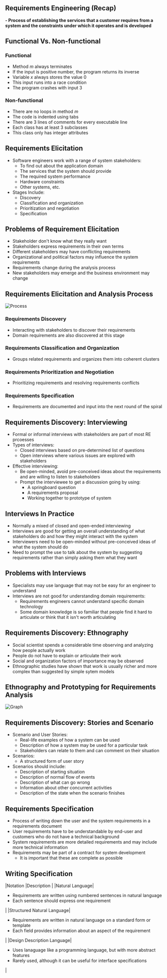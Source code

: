 ## Requirements Engineering (Recap)
**- Process of establishing the services that a customer requires from a system and the constraints under which it operates and is developed**

## Functional Vs. Non-functional

### Functional 
- Method *m* always terminates
- If the input is positive number, the program returns its inverse
- Variable *x* always stores the value 0
- This input runs into a race condition
- The program crashes with input 3

### Non-functional
- There are no loops in method *m*
- The code is indented using tabs
- There are 3 lines of comments for every executable line
- Each class has at least 3 subclasses
- This class only has integer attributes

## Requirements Elicitation
- Software engineers work with a range of system stakeholders:
    - To find out about the application domain
    - The services that the system should provide
    - The required system performance
    - Hardware constraints
    - Other systems, etc.
- Stages Include:
    - Discovery
    - Classification and organization
    - Prioritization and negotiation
    - Specification

## Problems of Requirement Elicitation
- Stakeholder don't know what they really want
- Stakeholders express requirements in their own terms
- Different stakeholders may have conflicting requirements
- Organizational and political factors may influence the system requirements
- Requirements change during the analysis process
- New stakeholders may emerge and the business environment may change

## Requirements Elicitation and Analysis Process
![Process](https://external-content.duckduckgo.com/iu/?u=https%3A%2F%2Ftse1.mm.bing.net%2Fth%3Fid%3DOIP.1T9uxuBE5O9rZA_vgYRgEAHaEp%26pid%3DApi&f=1&ipt=8f3e86d30fe687fc99b14e6ad791b1834c6dca960f9c575ccf8c7cc39e86501b&ipo=images)

### Requirements Discovery
- Interacting with stakeholders to discover their requirements
- Domain requirements are also discovered at this stage

### Requirements Classification and Organization
- Groups related requirements and organizes them into coherent clusters

### Requirements Prioritization and Negotiation
- Prioritizing requirements and resolving requirements conflicts

### Requirements Specification
- Requirements are documented and input into the next round of the spiral

## Requirements Discovery: Interviewing
- Formal or informal interviews with stakeholders are part of most RE prcoesses
- Types of interviews:
    - Closed interviews based on pre-determined list of questions
    - Open interviews where various issues are explored with stakeholders
- Effective interviewing:
    - Be open-minded, avoid pre-conceived ideas about the requirements and are willing to listen to stakeholders
    - Prompt the interviewee to get a discussion going by using:
        - A springboard question
        - A requirements proposal
        - Working together to prototype of system

## Interviews In Practice
- Normally a mixed of closed and open-ended interviewing
- Interviews are good for getting an overall understanding of what stakeholders do and how they might interact with the system
- Interviewers need to be open-minded without pre-conceived ideas of what the system should do
- Need to prompt the use to talk about the system by suggesting requirements rather than simply asking them what they want

## Problems with Interviews
- Specialists may use language that may not be easy for an engineer to understand
- Interviews are not good for understanding domain requirements:
    - Requirements engineers cannot understand specific domain technology
    - Some domain knowledge is so familiar that people find it hard to articulate or think that it isn't worth articulating

## Requirements Discovery: Ethnography
- Social scientist spends a considerable time observing and analyzing how people actually work
- People do not have to explain or articulate their work
- Social and organization factors of importance may be observed
- Ethnographic studies have shown that work is usually richer and more complex than suggested by simple sytem models

## Ethnography and Prototyping for Requirements Analysis
![Graph](https://external-content.duckduckgo.com/iu/?u=http%3A%2F%2Fcsis.pace.edu%2F~marchese%2FSE616_New%2FL4%2FL4_files%2Fimage024.png&f=1&nofb=1&ipt=e94cc5cbfe983ff0a3bdf1a9b02649857a4fedc0c708e402f1b7f3209a0d35c0&ipo=images)

## Requirements Discovery: Stories and Scenario
- Scenario and User Stories:
    - Real-life examples of how a system can be used
    - Description of how a system may be used for a particular task
    - Stakeholders can relate to them and can comment on their situation
- Scenarios:
    - A structured form of user story
- Scenarios should include:
    - Description of starting situation
    - Description of normal flow of events
    - Description of what can go wrong
    - Information about other concurrent activities
    - Description of the state when the scenario finishes

## Requirements Specification
- Process of writing down the user and the system requirements in a requirements document
- User requirements have to be understandable by end-user and customers who do not have a technical background
- System requirements are more detailed requirements and may include more technical information
- Requirements may be part of a contract for system development
    - It is important that these are complete as possible

## Writing Specification
|Notation   |Description    |
|Natural Language| <ul><li>Requirements are written using numbered sentences in natural language</li><li>Each sentence should express one requirement</li></ul> |
|Structured Natural Language| <ul><li>Requirements are written in natural language on a standard form or template</li><li>Each field provides information about an aspect of the requirement</li></ul>|
|Design Description Language| <ul><li>Uses lanaguage like a programming language, but with more abstract features</li><li>Rarely used, although it can be useful for interface specifications</li></ul>|
